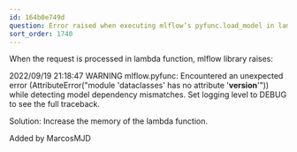 ```yaml
---
id: 164b0e749d
question: Error raised when executing mlflow’s pyfunc.load_model in lambda function.
sort_order: 1740
---
```


When the request is processed in lambda function, mlflow library raises:

2022/09/19 21:18:47 WARNING mlflow.pyfunc: Encountered an unexpected error (AttributeError("module 'dataclasses' has no attribute '__version__'")) while detecting model dependency mismatches. Set logging level to DEBUG to see the full traceback.

Solution: Increase the memory of the lambda function.

Added by MarcosMJD


